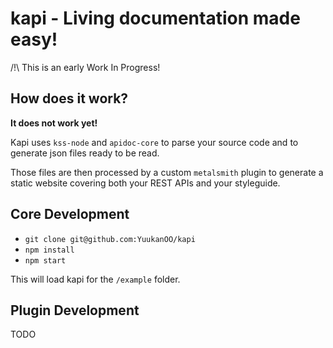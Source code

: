 # kapi - Living documentation made easy!

/!\ This is an early Work In Progress!

## How does it work?

**It does not work yet!**

Kapi uses `kss-node` and `apidoc-core` to parse your source code and to generate json files ready to be read.

Those files are then processed by a custom `metalsmith` plugin to generate a static website covering both your REST APIs and your styleguide.

## Core Development

- `git clone git@github.com:YuukanOO/kapi`
- `npm install`
- `npm start`

This will load kapi for the `/example` folder.

## Plugin Development

TODO